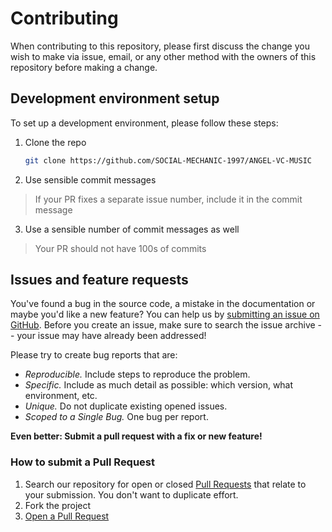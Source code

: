 # Contributing

When contributing to this repository, please first discuss the change you wish to make via issue, email, or any other method with the owners of this repository before making a change.


## Development environment setup

To set up a development environment, please follow these steps:

1. Clone the repo

   ```sh
   git clone https://github.com/SOCIAL-MECHANIC-1997/ANGEL-VC-MUSIC
   ```

2. Use sensible commit messages
> If your PR fixes a separate issue number, include it in the commit message

3. Use a sensible number of commit messages as well
> Your PR should not have 100s of commits

## Issues and feature requests

You've found a bug in the source code, a mistake in the documentation or maybe you'd like a new feature? You can help us by [submitting an issue on GitHub](https://github.com/TeamYukki/YukkiMusicBot/issues). Before you create an issue, make sure to search the issue archive -- your issue may have already been addressed!

Please try to create bug reports that are:

- _Reproducible._ Include steps to reproduce the problem.
- _Specific._ Include as much detail as possible: which version, what environment, etc.
- _Unique._ Do not duplicate existing opened issues.
- _Scoped to a Single Bug._ One bug per report.

**Even better: Submit a pull request with a fix or new feature!**

### How to submit a Pull Request

1. Search our repository for open or closed
   [Pull Requests](https://github.com/SOCIAL-MECHANIC-1997/ANGEL-VC-MUSIC/pulls)
   that relate to your submission. You don't want to duplicate effort.
2. Fork the project
3. [Open a Pull Request](https://github.com/SOCIAL-MECHANIC-1997/ANGEL-VC-MUSIC/compare?expand=1)
